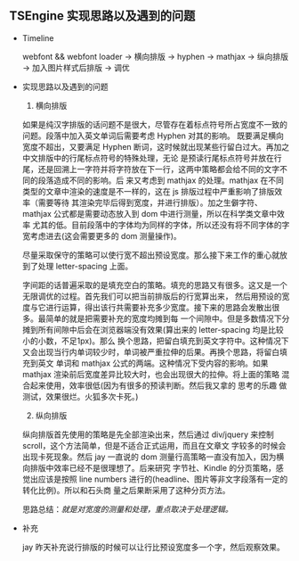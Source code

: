 
## TSEngine 实现思路以及遇到的问题 ##

- Timeline

  webfont && webfont loader -> 横向排版 -> hyphen -> mathjax -> 纵向排版 -> 加入图片样式后排版 -> 调优

- 实现思路以及遇到的问题

  1. 横向排版

  如果是纯汉字排版的话问题不是很大，尽管存在着标点符号所占宽度不一致的问题。段落中加入英文单词后需要考虑 Hyphen 对其的影响。
  既要满足横向宽度不超出，又要满足 Hyphen 断词，这时候就出现某些行留白过大。再加之中文排版中的行尾标点符号的特殊处理，无论
  是预读行尾标点符号并放在行尾，还是回溯上一字符并将字符放在下一行，这两中策略都会给不同的文字不同的段落造成不同的影响。后
  来又考虑到 mathjax 的处理。mathjax 在不同类型的文章中渲染的速度是不一样的，这在 js 排版过程中严重影响了排版效率（需要等待
  其渲染完毕后得到宽度，并进行排版）。加之生僻字符、mathjax 公式都是需要动态放入到 dom 中进行测量，所以在科学类文章中效率
  尤其的低。目前段落中的字体均为同样的字体，所以还没有将不同字体的字宽考虑进去(这会需要更多的 dom 测量操作)。

  尽量采取保守的策略可以使行宽不超出预设宽度。那么接下来工作的重心就放到了处理 letter-spacing 上面。

  字间距的话普遍采取的是填充空白的策略。填充的思路又有很多。这又是一个无限调优的过程。首先我们可以把当前排版后的行宽算出来，
  然后用预设的宽度与它进行运算，得出该行共需要补充多少宽度。接下来的思路会发散出很多。最简单的就是把需要补充的宽度均摊到每
  一个间隙中。但是多数情况下分摊到所有间隙中后会在浏览器端没有效果(算出来的 letter-spacing 均是比较小的小数，不足1px)。那么 
  换个思路，把留白填充到英文字符中。这种情况下又会出现当行内单词较少时，单词被严重拉伸的后果。再换个思路，将留白填充到英文
  单词和 mathjax 公式的两端。这种情况下受内容的影响。如果 mathjax 渲染前后宽度差异比较大时，也会出现很大的拉伸。将上面的策略
  混合起来使用，效率很低(因为有很多的预读判断。然后我又拿的 思考的乐趣 做测试，效果很烂。火狐多次卡死。)

  2. 纵向排版

  纵向排版首先使用的策略是先全部渲染出来，然后通过 div/jquery 来控制 scroll，这个方法简单，但是不适合正式运用，而且在文章文
  字较多的时候会出现卡死现象。然后 jay 一直说的 dom 测量行高策略一直没有加入，因为横向排版中效率已经不是很理想了。后来研究
  字节社、Kindle 的分页策略，感觉出应该是按照 line numbers 进行的(headline、图片等非文字段落有一定的转化比例)。所以和石头商
  量之后果断采用了这种分页方法。

  思路总结：*就是对宽度的测量和处理，重点取决于处理逻辑。*

- 补充

  jay 昨天补充说行排版的时候可以让行比预设宽度多一个字，然后观察效果。
